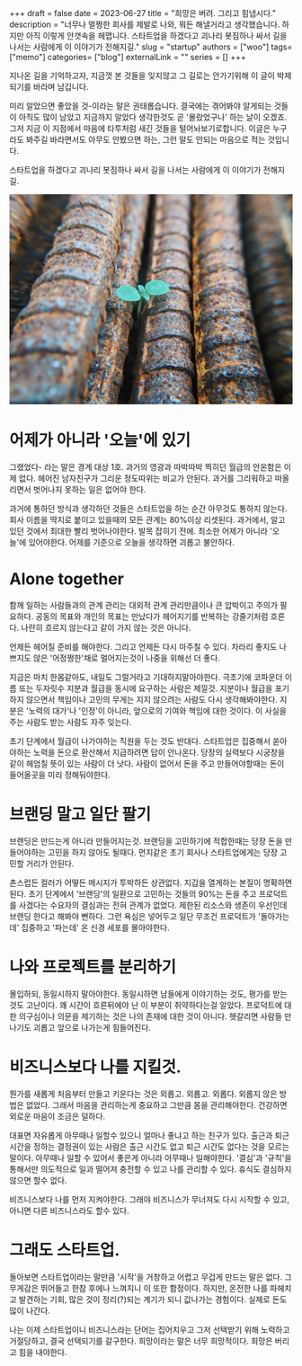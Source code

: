 +++ 
draft = false
date = 2023-06-27
title = "희망은 버려. 그리고 힘냅시다."
description = "너무나 멀쩡한 회사를 제발로 나와, 뭐든 해낼거라고 생각했습니다. 하지만 아직 이렇게 안갯속을 헤맵니다. 스타트업을 하겠다고 괴나리 봇짐하나 싸서 길을 나서는 사람에게 이 이야기가 전해지길."
slug = "startup"
authors = ["woo"]
tags= ["memo"]
categories= ["blog"]
externalLink = ""
series = []
+++

지나온 길을 기억하고자, 지금껏 본 것들을 잊지않고 그 길로는 안가기위해 이 글이 박제되기를 바라며 남깁니다.

미리 알았으면 좋았을 것-이라는 말은 권태롭습니다. 결국에는 겪어봐야 알게되는 것들이 아직도 많이 남았고 지금까지 알았다 생각한것도 곧 '몰랐었구나' 하는 날이 오겠죠. 그저 지금 이 지점에서 마음에 타투처럼 새긴 것들을 털어놔보기로합니다. 이글은 누구라도 봐주길 바라면서도 아무도 안봤으면 하는, 그런 말도 안되는 마음으로 적는 것입니다.

스타트업을 하겠다고 괴나리 봇짐하나 싸서 길을 나서는 사람에게 이 이야기가 전해지길.

![](/images/startup.png)

# 어제가 아니라 '오늘'에 있기
그랬었다- 라는 말은 경계 대상 1호. 과거의 영광과 따박따박 찍히던 월급의 안온함은 이제 없다. 헤어진 남자친구가 그리운 정도따위는 비교가 안된다. 과거를 그리워하고 떠올리면서 벗어나지 못하는 일은 없어야 한다.

과거에 통하던 방식과 생각하던 것들은 스타트업을 하는 순간 아무것도 통하지 않는다. 회사 이름을 딱지로 붙이고 있을때의 모든 관계는 80%이상 리셋된다. 과거에서, 알고 있던 것에서 최대한 빨리 벗어나야한다. 발목 잡히기 전에. 최소한 어제가 아니라 '오늘'에 있어야한다. 어제를 기준으로 오늘을 생각하면 괴롭고 불안하다.

# Alone together
함께 일하는 사람들과의 관계 관리는 대외적 관계 관리만큼이나 큰 압박이고 주의가 필요하다. 공동의 목표와 개인의 목표는 만났다가 헤어지기를 반복하는 강줄기처럼 흐른다. 나란히 흐르지 않는다고 같이 가지 않는 것은 아니다.

언제든 헤어질 준비를 해야한다. 그리고 언제든 다시 마주칠 수 있다. 차라리 좋지도 나쁘지도 않은 '어정쩡한'채로 멀어지는것이 나중을 위해선 더 좋다.  

지금은 마치 한몸같아도, 내일도 그럴거라고 기대하지말아야한다. 극초기에 코파운더 이름 또는 두자릿수 지분과 월급을 동시에 요구하는 사람은 제낄것. 지분이나 월급을 포기하지 않으면서 책임이나 고민의 무게는 지지 않으려는 사람도 다시 생각해봐야한다. 지분은 '노력의 대가'나 '인정'이 아니라, 앞으로의 기여와 책임에 대한 것이다. 이 사실을 주는 사람도 받는 사람도 자주 잊는다.

초기 단계에서 월급이 나가야하는 직원을 두는 것도 반대다. 스타트업은 집중해서 쏟아야하는 노력을 돈으로 환산해서 지급하려면 답이 안나온다. 당장의 실력보다 시궁창을 같이 헤엄칠 뜻이 있는 사람이 더 낫다. 사람이 없어서 돈을 주고 만들어야할때는 돈이 들어올곳을 미리 정해둬야한다.  

# 브랜딩 말고 일단 팔기
브랜딩은 만드는게 아니라 만들어지는것. 브랜딩을 고민하기에 적합한때는 당장 돈을 만들어야하는 고민을 하지 않아도 될때다. 먼지같은 초기 회사나 스타트업에게는 당장 고민할 거리가 안된다.

촌스럽든 컬러가 어떻든 메시지가 투박하든 상관없다. 지갑을 열게하는 본질이 명확하면 된다. 초기 단계에서 '브랜딩'의 일환으로 고민하는 것들의 90%는 돈을 주고 프로덕트를 사겠다는 수요자의 결심과는 전혀 관계가 없었다. 제한된 리소스와 생존이 우선인데 브랜딩 한다고 해봐야 뻔하다. 그런 욕심은 넣어두고 일단 무조건 프로덕트가 '돌아가는데' 집중하고 '파는데' 온 신경 세포를 몰아야한다.

# 나와 프로젝트를 분리하기
몰입하되, 동일시하지 말아야한다. 동일시하면 남들에게 이야기하는 것도, 평가를 받는 것도 고난이다. 꽤 시간이 흐른뒤에야 난 이 부분이 취약하다는걸 알았다. 프로덕트에 대한 의구심이나 의문을 제기하는 것은 나의 존재에 대한 것이 아니다. 헷갈리면 사람들 만나기도 괴롭고 앞으로 나가는게 힘들어진다.

# 비즈니스보다 나를 지킬것.
뭔가를 새롭게 처음부터 만들고 키운다는 것은 외롭고. 외롭고. 외롭다. 외롭지 않은 방법은 없었다. 그래서 마음을 관리하는게 중요하고 그만큼 몸을 관리해야한다. 건강하면 외로운 마음이 조금은 덜하다.

대표면 자유롭게 아무때나 일할수 있으니 얼마나 좋냐고 하는 친구가 있다. 출근과 퇴근시간을 정하는 결정권이 있는 사람은 출근 시간도 없고 퇴근 시간도 없다는 것을 모르는 말이다. 아무때나 일할 수 있어서 좋은게 아니라 아무때나 일해야한다. '결심'과 '규칙'을 통해서만 의도적으로 일과 떨어져 충전할 수 있고 나를 관리할 수 있다. 휴식도 결심하지 않으면 할수 없다.

비즈니스보다 나를 먼저 지켜야한다. 그래야 비즈니스가 무너져도 다시 시작할 수 있고, 아니면 다른 비즈니스라도 할수 있다.

# 그래도 스타트업.
돌아보면 스타트업이라는 말만큼 '시작'을 거창하고 어렵고 무겁게 만드는 말은 없다. 그 무게감은 뛰어들고 한참 후에나 느껴지니 이 또한 함정이다. 하지만, 온전한 나를 파헤치고 발견하는 기회, 많은 것이 정리(?)되는 계기가 되니 값나가는 경험이다. 실제로 돈도 많이 나간다.

나는 이제 스타트업이니 비즈니스라는 단어는 집어치우고 그저 선택받기 위해 노력하고 거절당하고, 결국 선택되기를 갈구한다. 희망이라는 말은 너무 희망적이다. 희망은 버리고 힘을 내야한다.